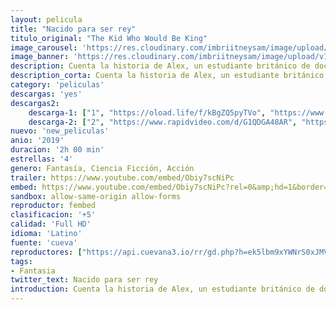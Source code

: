 ```yaml
---
layout: pelicula
title: "Nacido para ser rey"
titulo_original: "The Kid Who Would Be King"
image_carousel: 'https://res.cloudinary.com/imbriitneysam/image/upload/v1557029076/nacido-poster-min.jpg'
image_banner: 'https://res.cloudinary.com/imbriitneysam/image/upload/v1557029076/nacido-poster-min.jpg'
description: Cuenta la historia de Alex, un estudiante británico de doce años, cuyos problemas diarios pasan a un segundo plano cuando descubre la mítica espada Excalibur. Ahora, con la espada más poderosa de la historia en manos del escolar más desvalido de Inglaterra, una aventura épica comienza toda vez que Alex y sus amigos tendrán que contener a una villana medieval de nombre Morgana, quien está empecinada en destruir el mundo.
description_corta: Cuenta la historia de Alex, un estudiante británico de doce años, cuyos problemas diarios pasan a un segundo plano cuando descubre la mítica espada Excalibur. Ahora, con la espada más poderosa de la historia en manos del...
category: 'peliculas'
descargas: 'yes'
descargas2:
    descarga-1: ["1", "https://oload.life/f/kBgZQ5pyTVo", "https://www.google.com/s2/favicons?domain=openload.co","OpenLoad","https://res.cloudinary.com/imbriitneysam/image/upload/v1541473684/mexico.png", "Latino", "Full HD"]
    descarga-2: ["2", "https://www.rapidvideo.com/d/G1QDGA48AR", "https://www.google.com/s2/favicons?domain=www.rapidvideo.com","RapidVideo","https://res.cloudinary.com/imbriitneysam/image/upload/v1541473684/mexico.png", "Latino", "Full HD"]
nuevo: 'new_peliculas'
anio: '2019'
duracion: '2h 00 min'
estrellas: '4'
genero: Fantasía, Ciencia Ficción, Acción
trailer: https://www.youtube.com/embed/Obiy7scNiPc
embed: https://www.youtube.com/embed/Obiy7scNiPc?rel=0&amp;hd=1&border=0&wmode=opaque&enablejsapi=1&modestbranding=1&controls=1&showinfo=1
sandbox: allow-same-origin allow-forms
reproductor: fembed
clasificacion: '+5'
calidad: 'Full HD'
idioma: 'Latino'
fuente: 'cueva'
reproductores: ["https://api.cuevana3.io/rr/gd.php?h=ek5lbm9xYWNrS0xJMVp5b21KREk0dFBLbjVkaHhkRGdrOG1jbnBpUnhhS1Z2S21DZXEzRzRNdVhkNWFBcEtXOXlxdWZhbVM3anVEWWw1WjNoN2FYMzd5U3FadVkyUT09"]
tags:
- Fantasia
twitter_text: Nacido para ser rey
introduction: Cuenta la historia de Alex, un estudiante británico de doce años, cuyos problemas diarios pasan a un segundo plano cuando descubre la mítica espada Excalibur. Ahora, con la espada más poderosa de la historia en manos del...
---
```












